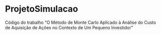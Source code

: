 # ProjetoSimulacao
Código do trabalho "O Método de Monte Carlo Aplicado à Análise do Custo de Aquisição de Ações no   Contexto de Um Pequeno Investidor"
